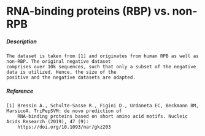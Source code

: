 # RNA-binding proteins (RBP) vs. non-RPB 

##### Description 

    The dataset is taken from [1] and originates from human RPB as well as non-RBP. The original negative dataset 
    comprises over 10k sequences, such that only a subset of the negative data is utilized. Hence, the size of the 
    positive and the negative datasets are adapted. 
    
##### Reference

    [1] Bressin A., Schulte-Sasse R., Figini D., Urdaneta EC, Beckmann BM, MarsicoA. TriPepSVM: de novo prediction of 
        RNA-binding proteins based on short amino acid motifs. Nucleic Acids Research (2019), 47 (9):
        https://doi.org/10.1093/nar/gkz203
    
